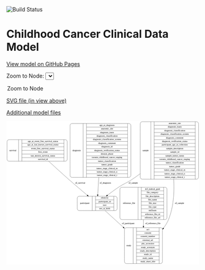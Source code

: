 <link rel='stylesheet' href="assets/style.css">
<link rel='stylesheet' href="https://unpkg.com/leaflet@1.5.1/dist/leaflet.css" integrity="sha512-xwE/Az9zrjBIphAcBb3F6JVqxf46+CDLwfLMHloNu6KEQCAWi6HcDUbeOfBIptF7tcCzusKFjFw2yuvEpDL9wQ==" crossorigin="">
<script type="text/javascript" src="https://code.jquery.com/jquery-3.2.1.min.js"></script>
<script type="text/javascript"  src="https://unpkg.com/leaflet@1.5.1/dist/leaflet.js"></script>
<script type="text/javascript" src="assets/actions.js"></script>

![Build Status](https://github.com/CBIIT/c3d-model/actions/workflows/model-test-and-deploy.yml/badge.svg)

# Childhood Cancer Clinical Data Model

[View model on GitHub Pages](https://cbiit.github.io/c3d-model/)


Zoom to Node: <select id="node_select">
  <option value="">Zoom to Node</option>
</select>
<div id="model"></div>

<p>
<a href="./model-desc/c3d-model.svg">SVG file (in view above)</a>
<p>
<a href="./model-desc">Additional model files</a>
<div id='graph' style='display:off;'>
<svg width="1233pt" height="918pt"
 viewBox="0.00 0.00 1233.00 918.00" xmlns="http://www.w3.org/2000/svg" xmlns:xlink="http://www.w3.org/1999/xlink">
<g id="graph0" class="graph" transform="scale(1 1) rotate(0) translate(4 914)">
<title>Perl</title>
<polygon fill="#ffffff" stroke="transparent" points="-4,4 -4,-914 1229,-914 1229,4 -4,4"/>
<!-- survival -->
<g id="node1" class="node">
<title>survival</title>
<path fill="none" stroke="#000000" d="M12,-656.5C12,-656.5 373,-656.5 373,-656.5 379,-656.5 385,-662.5 385,-668.5 385,-668.5 385,-782.5 385,-782.5 385,-788.5 379,-794.5 373,-794.5 373,-794.5 12,-794.5 12,-794.5 6,-794.5 0,-788.5 0,-782.5 0,-782.5 0,-668.5 0,-668.5 0,-662.5 6,-656.5 12,-656.5"/>
<text text-anchor="middle" x="37" y="-721.8" font-family="Times,serif" font-size="14.00" fill="#000000">survival</text>
<polyline fill="none" stroke="#000000" points="74,-656.5 74,-794.5 "/>
<text text-anchor="middle" x="84.5" y="-721.8" font-family="Times,serif" font-size="14.00" fill="#000000"> </text>
<polyline fill="none" stroke="#000000" points="95,-656.5 95,-794.5 "/>
<text text-anchor="middle" x="229.5" y="-779.3" font-family="Times,serif" font-size="14.00" fill="#000000">age_at_event_free_survival_status</text>
<polyline fill="none" stroke="#000000" points="95,-771.5 364,-771.5 "/>
<text text-anchor="middle" x="229.5" y="-756.3" font-family="Times,serif" font-size="14.00" fill="#000000">age_at_last_known_survival_status</text>
<polyline fill="none" stroke="#000000" points="95,-748.5 364,-748.5 "/>
<text text-anchor="middle" x="229.5" y="-733.3" font-family="Times,serif" font-size="14.00" fill="#000000">event_free_survival_status</text>
<polyline fill="none" stroke="#000000" points="95,-725.5 364,-725.5 "/>
<text text-anchor="middle" x="229.5" y="-710.3" font-family="Times,serif" font-size="14.00" fill="#000000">first_event</text>
<polyline fill="none" stroke="#000000" points="95,-702.5 364,-702.5 "/>
<text text-anchor="middle" x="229.5" y="-687.3" font-family="Times,serif" font-size="14.00" fill="#000000">last_known_survival_status</text>
<polyline fill="none" stroke="#000000" points="95,-679.5 364,-679.5 "/>
<text text-anchor="middle" x="229.5" y="-664.3" font-family="Times,serif" font-size="14.00" fill="#000000">survival_id</text>
<polyline fill="none" stroke="#000000" points="364,-656.5 364,-794.5 "/>
<text text-anchor="middle" x="374.5" y="-721.8" font-family="Times,serif" font-size="14.00" fill="#000000"> </text>
</g>
<!-- participant -->
<g id="node5" class="node">
<title>participant</title>
<path fill="none" stroke="#000000" d="M461,-340C461,-340 692,-340 692,-340 698,-340 704,-346 704,-352 704,-352 704,-420 704,-420 704,-426 698,-432 692,-432 692,-432 461,-432 461,-432 455,-432 449,-426 449,-420 449,-420 449,-352 449,-352 449,-346 455,-340 461,-340"/>
<text text-anchor="middle" x="497" y="-382.3" font-family="Times,serif" font-size="14.00" fill="#000000">participant</text>
<polyline fill="none" stroke="#000000" points="545,-340 545,-432 "/>
<text text-anchor="middle" x="555.5" y="-382.3" font-family="Times,serif" font-size="14.00" fill="#000000"> </text>
<polyline fill="none" stroke="#000000" points="566,-340 566,-432 "/>
<text text-anchor="middle" x="624.5" y="-416.8" font-family="Times,serif" font-size="14.00" fill="#000000">ethnicity</text>
<polyline fill="none" stroke="#000000" points="566,-409 683,-409 "/>
<text text-anchor="middle" x="624.5" y="-393.8" font-family="Times,serif" font-size="14.00" fill="#000000">participant_id</text>
<polyline fill="none" stroke="#000000" points="566,-386 683,-386 "/>
<text text-anchor="middle" x="624.5" y="-370.8" font-family="Times,serif" font-size="14.00" fill="#000000">race</text>
<polyline fill="none" stroke="#000000" points="566,-363 683,-363 "/>
<text text-anchor="middle" x="624.5" y="-347.8" font-family="Times,serif" font-size="14.00" fill="#000000">sex_at_birth</text>
<polyline fill="none" stroke="#000000" points="683,-340 683,-432 "/>
<text text-anchor="middle" x="693.5" y="-382.3" font-family="Times,serif" font-size="14.00" fill="#000000"> </text>
</g>
<!-- survival&#45;&gt;participant -->
<g id="edge2" class="edge">
<title>survival&#45;&gt;participant</title>
<path fill="none" stroke="#000000" d="M266.3131,-656.4438C304.0374,-621.4842 350.867,-578.595 393.5,-541 432.6936,-506.4379 477.4425,-468.5093 512.8791,-438.8224"/>
<polygon fill="#000000" stroke="#000000" points="515.3302,-441.335 520.7531,-432.2331 510.8378,-435.9667 515.3302,-441.335"/>
<text text-anchor="middle" x="468" y="-511.8" font-family="Times,serif" font-size="14.00" fill="#000000">of_survival</text>
</g>
<!-- reference_file -->
<g id="node2" class="node">
<title>reference_file</title>
<path fill="none" stroke="#000000" d="M734,-282.5C734,-282.5 1011,-282.5 1011,-282.5 1017,-282.5 1023,-288.5 1023,-294.5 1023,-294.5 1023,-477.5 1023,-477.5 1023,-483.5 1017,-489.5 1011,-489.5 1011,-489.5 734,-489.5 734,-489.5 728,-489.5 722,-483.5 722,-477.5 722,-477.5 722,-294.5 722,-294.5 722,-288.5 728,-282.5 734,-282.5"/>
<text text-anchor="middle" x="780" y="-382.3" font-family="Times,serif" font-size="14.00" fill="#000000">reference_file</text>
<polyline fill="none" stroke="#000000" points="838,-282.5 838,-489.5 "/>
<text text-anchor="middle" x="848.5" y="-382.3" font-family="Times,serif" font-size="14.00" fill="#000000"> </text>
<polyline fill="none" stroke="#000000" points="859,-282.5 859,-489.5 "/>
<text text-anchor="middle" x="930.5" y="-474.3" font-family="Times,serif" font-size="14.00" fill="#000000">dcf_indexd_guid</text>
<polyline fill="none" stroke="#000000" points="859,-466.5 1002,-466.5 "/>
<text text-anchor="middle" x="930.5" y="-451.3" font-family="Times,serif" font-size="14.00" fill="#000000">file_category</text>
<polyline fill="none" stroke="#000000" points="859,-443.5 1002,-443.5 "/>
<text text-anchor="middle" x="930.5" y="-428.3" font-family="Times,serif" font-size="14.00" fill="#000000">file_description</text>
<polyline fill="none" stroke="#000000" points="859,-420.5 1002,-420.5 "/>
<text text-anchor="middle" x="930.5" y="-405.3" font-family="Times,serif" font-size="14.00" fill="#000000">file_name</text>
<polyline fill="none" stroke="#000000" points="859,-397.5 1002,-397.5 "/>
<text text-anchor="middle" x="930.5" y="-382.3" font-family="Times,serif" font-size="14.00" fill="#000000">file_size</text>
<polyline fill="none" stroke="#000000" points="859,-374.5 1002,-374.5 "/>
<text text-anchor="middle" x="930.5" y="-359.3" font-family="Times,serif" font-size="14.00" fill="#000000">file_type</text>
<polyline fill="none" stroke="#000000" points="859,-351.5 1002,-351.5 "/>
<text text-anchor="middle" x="930.5" y="-336.3" font-family="Times,serif" font-size="14.00" fill="#000000">md5sum</text>
<polyline fill="none" stroke="#000000" points="859,-328.5 1002,-328.5 "/>
<text text-anchor="middle" x="930.5" y="-313.3" font-family="Times,serif" font-size="14.00" fill="#000000">reference_file_id</text>
<polyline fill="none" stroke="#000000" points="859,-305.5 1002,-305.5 "/>
<text text-anchor="middle" x="930.5" y="-290.3" font-family="Times,serif" font-size="14.00" fill="#000000">reference_file_url</text>
<polyline fill="none" stroke="#000000" points="1002,-282.5 1002,-489.5 "/>
<text text-anchor="middle" x="1012.5" y="-382.3" font-family="Times,serif" font-size="14.00" fill="#000000"> </text>
</g>
<!-- study -->
<g id="node3" class="node">
<title>study</title>
<path fill="none" stroke="#000000" d="M763,-.5C763,-.5 982,-.5 982,-.5 988,-.5 994,-6.5 994,-12.5 994,-12.5 994,-218.5 994,-218.5 994,-224.5 988,-230.5 982,-230.5 982,-230.5 763,-230.5 763,-230.5 757,-230.5 751,-224.5 751,-218.5 751,-218.5 751,-12.5 751,-12.5 751,-6.5 757,-.5 763,-.5"/>
<text text-anchor="middle" x="779" y="-111.8" font-family="Times,serif" font-size="14.00" fill="#000000">study</text>
<polyline fill="none" stroke="#000000" points="807,-.5 807,-230.5 "/>
<text text-anchor="middle" x="817.5" y="-111.8" font-family="Times,serif" font-size="14.00" fill="#000000"> </text>
<polyline fill="none" stroke="#000000" points="828,-.5 828,-230.5 "/>
<text text-anchor="middle" x="900.5" y="-215.3" font-family="Times,serif" font-size="14.00" fill="#000000">acl</text>
<polyline fill="none" stroke="#000000" points="828,-207.5 973,-207.5 "/>
<text text-anchor="middle" x="900.5" y="-192.3" font-family="Times,serif" font-size="14.00" fill="#000000">consent</text>
<polyline fill="none" stroke="#000000" points="828,-184.5 973,-184.5 "/>
<text text-anchor="middle" x="900.5" y="-169.3" font-family="Times,serif" font-size="14.00" fill="#000000">consent_number</text>
<polyline fill="none" stroke="#000000" points="828,-161.5 973,-161.5 "/>
<text text-anchor="middle" x="900.5" y="-146.3" font-family="Times,serif" font-size="14.00" fill="#000000">external_url</text>
<polyline fill="none" stroke="#000000" points="828,-138.5 973,-138.5 "/>
<text text-anchor="middle" x="900.5" y="-123.3" font-family="Times,serif" font-size="14.00" fill="#000000">phs_accession</text>
<polyline fill="none" stroke="#000000" points="828,-115.5 973,-115.5 "/>
<text text-anchor="middle" x="900.5" y="-100.3" font-family="Times,serif" font-size="14.00" fill="#000000">study_acronym</text>
<polyline fill="none" stroke="#000000" points="828,-92.5 973,-92.5 "/>
<text text-anchor="middle" x="900.5" y="-77.3" font-family="Times,serif" font-size="14.00" fill="#000000">study_description</text>
<polyline fill="none" stroke="#000000" points="828,-69.5 973,-69.5 "/>
<text text-anchor="middle" x="900.5" y="-54.3" font-family="Times,serif" font-size="14.00" fill="#000000">study_id</text>
<polyline fill="none" stroke="#000000" points="828,-46.5 973,-46.5 "/>
<text text-anchor="middle" x="900.5" y="-31.3" font-family="Times,serif" font-size="14.00" fill="#000000">study_name</text>
<polyline fill="none" stroke="#000000" points="828,-23.5 973,-23.5 "/>
<text text-anchor="middle" x="900.5" y="-8.3" font-family="Times,serif" font-size="14.00" fill="#000000">study_short_title</text>
<polyline fill="none" stroke="#000000" points="973,-.5 973,-230.5 "/>
<text text-anchor="middle" x="983.5" y="-111.8" font-family="Times,serif" font-size="14.00" fill="#000000"> </text>
</g>
<!-- reference_file&#45;&gt;study -->
<g id="edge1" class="edge">
<title>reference_file&#45;&gt;study</title>
<path fill="none" stroke="#000000" d="M872.5,-282.1912C872.5,-268.6437 872.5,-254.6506 872.5,-240.7975"/>
<polygon fill="#000000" stroke="#000000" points="876.0001,-240.7434 872.5,-230.7434 869.0001,-240.7435 876.0001,-240.7434"/>
<text text-anchor="middle" x="933" y="-252.8" font-family="Times,serif" font-size="14.00" fill="#000000">of_reference_file</text>
</g>
<!-- sample -->
<g id="node4" class="node">
<title>sample</title>
<path fill="none" stroke="#000000" d="M864,-541.5C864,-541.5 1213,-541.5 1213,-541.5 1219,-541.5 1225,-547.5 1225,-553.5 1225,-553.5 1225,-897.5 1225,-897.5 1225,-903.5 1219,-909.5 1213,-909.5 1213,-909.5 864,-909.5 864,-909.5 858,-909.5 852,-903.5 852,-897.5 852,-897.5 852,-553.5 852,-553.5 852,-547.5 858,-541.5 864,-541.5"/>
<text text-anchor="middle" x="886" y="-721.8" font-family="Times,serif" font-size="14.00" fill="#000000">sample</text>
<polyline fill="none" stroke="#000000" points="920,-541.5 920,-909.5 "/>
<text text-anchor="middle" x="930.5" y="-721.8" font-family="Times,serif" font-size="14.00" fill="#000000"> </text>
<polyline fill="none" stroke="#000000" points="941,-541.5 941,-909.5 "/>
<text text-anchor="middle" x="1072.5" y="-894.3" font-family="Times,serif" font-size="14.00" fill="#000000">anatomic_site</text>
<polyline fill="none" stroke="#000000" points="941,-886.5 1204,-886.5 "/>
<text text-anchor="middle" x="1072.5" y="-871.3" font-family="Times,serif" font-size="14.00" fill="#000000">diagnosis_basis</text>
<polyline fill="none" stroke="#000000" points="941,-863.5 1204,-863.5 "/>
<text text-anchor="middle" x="1072.5" y="-848.3" font-family="Times,serif" font-size="14.00" fill="#000000">diagnosis_classification</text>
<polyline fill="none" stroke="#000000" points="941,-840.5 1204,-840.5 "/>
<text text-anchor="middle" x="1072.5" y="-825.3" font-family="Times,serif" font-size="14.00" fill="#000000">diagnosis_classification_system</text>
<polyline fill="none" stroke="#000000" points="941,-817.5 1204,-817.5 "/>
<text text-anchor="middle" x="1072.5" y="-802.3" font-family="Times,serif" font-size="14.00" fill="#000000">diagnosis_comment</text>
<polyline fill="none" stroke="#000000" points="941,-794.5 1204,-794.5 "/>
<text text-anchor="middle" x="1072.5" y="-779.3" font-family="Times,serif" font-size="14.00" fill="#000000">diagnosis_verification_status</text>
<polyline fill="none" stroke="#000000" points="941,-771.5 1204,-771.5 "/>
<text text-anchor="middle" x="1072.5" y="-756.3" font-family="Times,serif" font-size="14.00" fill="#000000">participant_age_at_collection</text>
<polyline fill="none" stroke="#000000" points="941,-748.5 1204,-748.5 "/>
<text text-anchor="middle" x="1072.5" y="-733.3" font-family="Times,serif" font-size="14.00" fill="#000000">sample_description</text>
<polyline fill="none" stroke="#000000" points="941,-725.5 1204,-725.5 "/>
<text text-anchor="middle" x="1072.5" y="-710.3" font-family="Times,serif" font-size="14.00" fill="#000000">sample_id</text>
<polyline fill="none" stroke="#000000" points="941,-702.5 1204,-702.5 "/>
<text text-anchor="middle" x="1072.5" y="-687.3" font-family="Times,serif" font-size="14.00" fill="#000000">sample_tumor_status</text>
<polyline fill="none" stroke="#000000" points="941,-679.5 1204,-679.5 "/>
<text text-anchor="middle" x="1072.5" y="-664.3" font-family="Times,serif" font-size="14.00" fill="#000000">toronto_childhood_cancer_staging</text>
<polyline fill="none" stroke="#000000" points="941,-656.5 1204,-656.5 "/>
<text text-anchor="middle" x="1072.5" y="-641.3" font-family="Times,serif" font-size="14.00" fill="#000000">tumor_classification</text>
<polyline fill="none" stroke="#000000" points="941,-633.5 1204,-633.5 "/>
<text text-anchor="middle" x="1072.5" y="-618.3" font-family="Times,serif" font-size="14.00" fill="#000000">tumor_grade</text>
<polyline fill="none" stroke="#000000" points="941,-610.5 1204,-610.5 "/>
<text text-anchor="middle" x="1072.5" y="-595.3" font-family="Times,serif" font-size="14.00" fill="#000000">tumor_stage_clinical_m</text>
<polyline fill="none" stroke="#000000" points="941,-587.5 1204,-587.5 "/>
<text text-anchor="middle" x="1072.5" y="-572.3" font-family="Times,serif" font-size="14.00" fill="#000000">tumor_stage_clinical_n</text>
<polyline fill="none" stroke="#000000" points="941,-564.5 1204,-564.5 "/>
<text text-anchor="middle" x="1072.5" y="-549.3" font-family="Times,serif" font-size="14.00" fill="#000000">tumor_stage_clinical_t</text>
<polyline fill="none" stroke="#000000" points="1204,-541.5 1204,-909.5 "/>
<text text-anchor="middle" x="1214.5" y="-721.8" font-family="Times,serif" font-size="14.00" fill="#000000"> </text>
</g>
<!-- sample&#45;&gt;study -->
<g id="edge5" class="edge">
<title>sample&#45;&gt;study</title>
<path fill="none" stroke="#000000" d="M1065.8427,-541.3871C1070.6276,-459.1892 1065.6885,-362.8524 1032.5,-282 1024.6504,-262.8772 1013.4719,-244.703 1000.624,-227.8711"/>
<polygon fill="#000000" stroke="#000000" points="1003.1324,-225.3997 994.19,-219.7177 997.6372,-229.7361 1003.1324,-225.3997"/>
<text text-anchor="middle" x="1103" y="-382.3" font-family="Times,serif" font-size="14.00" fill="#000000">of_sample</text>
</g>
<!-- sample&#45;&gt;participant -->
<g id="edge4" class="edge">
<title>sample&#45;&gt;participant</title>
<path fill="none" stroke="#000000" d="M851.6823,-576.3317C834.921,-564.0909 818.0357,-552.1523 801.5,-541 764.0224,-515.7238 751.1306,-515.0478 713.5,-490 689.5894,-474.0846 664.3058,-455.4468 642.0566,-438.3794"/>
<polygon fill="#000000" stroke="#000000" points="644.0612,-435.5054 634.0049,-432.1704 639.7865,-441.0487 644.0612,-435.5054"/>
<text text-anchor="middle" x="807" y="-511.8" font-family="Times,serif" font-size="14.00" fill="#000000">of_sample</text>
</g>
<!-- participant&#45;&gt;study -->
<g id="edge3" class="edge">
<title>participant&#45;&gt;study</title>
<path fill="none" stroke="#000000" d="M627.0479,-339.8067C659.1359,-310.4831 702.2258,-271.1053 743.3434,-233.5299"/>
<polygon fill="#000000" stroke="#000000" points="745.7047,-236.1134 750.7256,-226.7837 740.9826,-230.946 745.7047,-236.1134"/>
<text text-anchor="middle" x="775" y="-252.8" font-family="Times,serif" font-size="14.00" fill="#000000">of_participant</text>
</g>
<!-- diagnosis -->
<g id="node6" class="node">
<title>diagnosis</title>
<path fill="none" stroke="#000000" d="M415,-553C415,-553 780,-553 780,-553 786,-553 792,-559 792,-565 792,-565 792,-886 792,-886 792,-892 786,-898 780,-898 780,-898 415,-898 415,-898 409,-898 403,-892 403,-886 403,-886 403,-565 403,-565 403,-559 409,-553 415,-553"/>
<text text-anchor="middle" x="445" y="-721.8" font-family="Times,serif" font-size="14.00" fill="#000000">diagnosis</text>
<polyline fill="none" stroke="#000000" points="487,-553 487,-898 "/>
<text text-anchor="middle" x="497.5" y="-721.8" font-family="Times,serif" font-size="14.00" fill="#000000"> </text>
<polyline fill="none" stroke="#000000" points="508,-553 508,-898 "/>
<text text-anchor="middle" x="639.5" y="-882.8" font-family="Times,serif" font-size="14.00" fill="#000000">age_at_diagnosis</text>
<polyline fill="none" stroke="#000000" points="508,-875 771,-875 "/>
<text text-anchor="middle" x="639.5" y="-859.8" font-family="Times,serif" font-size="14.00" fill="#000000">anatomic_site</text>
<polyline fill="none" stroke="#000000" points="508,-852 771,-852 "/>
<text text-anchor="middle" x="639.5" y="-836.8" font-family="Times,serif" font-size="14.00" fill="#000000">diagnosis_basis</text>
<polyline fill="none" stroke="#000000" points="508,-829 771,-829 "/>
<text text-anchor="middle" x="639.5" y="-813.8" font-family="Times,serif" font-size="14.00" fill="#000000">diagnosis_classification</text>
<polyline fill="none" stroke="#000000" points="508,-806 771,-806 "/>
<text text-anchor="middle" x="639.5" y="-790.8" font-family="Times,serif" font-size="14.00" fill="#000000">diagnosis_classification_system</text>
<polyline fill="none" stroke="#000000" points="508,-783 771,-783 "/>
<text text-anchor="middle" x="639.5" y="-767.8" font-family="Times,serif" font-size="14.00" fill="#000000">diagnosis_comment</text>
<polyline fill="none" stroke="#000000" points="508,-760 771,-760 "/>
<text text-anchor="middle" x="639.5" y="-744.8" font-family="Times,serif" font-size="14.00" fill="#000000">diagnosis_id</text>
<polyline fill="none" stroke="#000000" points="508,-737 771,-737 "/>
<text text-anchor="middle" x="639.5" y="-721.8" font-family="Times,serif" font-size="14.00" fill="#000000">diagnosis_verification_status</text>
<polyline fill="none" stroke="#000000" points="508,-714 771,-714 "/>
<text text-anchor="middle" x="639.5" y="-698.8" font-family="Times,serif" font-size="14.00" fill="#000000">disease_phase</text>
<polyline fill="none" stroke="#000000" points="508,-691 771,-691 "/>
<text text-anchor="middle" x="639.5" y="-675.8" font-family="Times,serif" font-size="14.00" fill="#000000">toronto_childhood_cancer_staging</text>
<polyline fill="none" stroke="#000000" points="508,-668 771,-668 "/>
<text text-anchor="middle" x="639.5" y="-652.8" font-family="Times,serif" font-size="14.00" fill="#000000">tumor_classification</text>
<polyline fill="none" stroke="#000000" points="508,-645 771,-645 "/>
<text text-anchor="middle" x="639.5" y="-629.8" font-family="Times,serif" font-size="14.00" fill="#000000">tumor_grade</text>
<polyline fill="none" stroke="#000000" points="508,-622 771,-622 "/>
<text text-anchor="middle" x="639.5" y="-606.8" font-family="Times,serif" font-size="14.00" fill="#000000">tumor_stage_clinical_m</text>
<polyline fill="none" stroke="#000000" points="508,-599 771,-599 "/>
<text text-anchor="middle" x="639.5" y="-583.8" font-family="Times,serif" font-size="14.00" fill="#000000">tumor_stage_clinical_n</text>
<polyline fill="none" stroke="#000000" points="508,-576 771,-576 "/>
<text text-anchor="middle" x="639.5" y="-560.8" font-family="Times,serif" font-size="14.00" fill="#000000">tumor_stage_clinical_t</text>
<polyline fill="none" stroke="#000000" points="771,-553 771,-898 "/>
<text text-anchor="middle" x="781.5" y="-721.8" font-family="Times,serif" font-size="14.00" fill="#000000"> </text>
</g>
<!-- diagnosis&#45;&gt;participant -->
<g id="edge6" class="edge">
<title>diagnosis&#45;&gt;participant</title>
<path fill="none" stroke="#000000" d="M586.8154,-552.7662C584.3393,-512.7361 581.8769,-472.9272 579.9792,-442.2477"/>
<polygon fill="#000000" stroke="#000000" points="583.4689,-441.971 579.3581,-432.2062 576.4823,-442.4032 583.4689,-441.971"/>
<text text-anchor="middle" x="629" y="-511.8" font-family="Times,serif" font-size="14.00" fill="#000000">of_diagnosis</text>
</g>
</g>
</svg>
</div>
